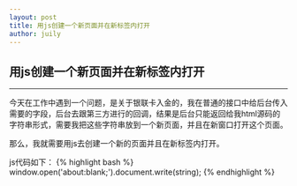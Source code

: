```yaml
---
layout: post
title: 用js创建一个新页面并在新标签内打开
author: juily
---
```

## 用js创建一个新页面并在新标签内打开
-----
今天在工作中遇到一个问题，是关于银联卡入金的，我在普通的接口中给后台传入需要的字段，后台去跟第三方进行的回调，结果是后台只能返回给我html源码的字符串形式，需要我把这些字符串放到一个新页面，并且在新窗口打开这个页面。

那么，我就需要用js去创建一个新的页面并且在新标签内打开。

js代码如下：
{% highlight bash %}
    window.open('about:blank;').document.write(string);
{% endhighlight %}
